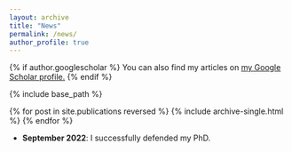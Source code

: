 ```yaml
---
layout: archive
title: "News"
permalink: /news/
author_profile: true
---
```



{% if author.googlescholar %}
  You can also find my articles on <u><a href="{{author.googlescholar}}">my Google Scholar profile</a>.</u>
{% endif %}

{% include base_path %}

{% for post in site.publications reversed %}
  {% include archive-single.html %}
{% endfor %}


* **September 2022**: I successfully defended my PhD.
